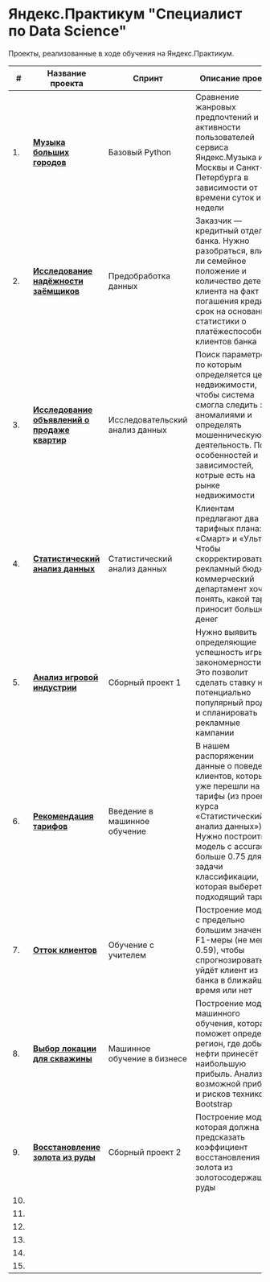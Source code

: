 # Яндекс.Практикум "Специалист по Data Science"

Проекты, реализованные в ходе обучения на Яндекс.Практикум.

| #    | Название проекта  |   Спринт            | Описание проекта  | Стек |
| ---- | ------------------| ------------------- | ----------------- | ---- |
| 1.   | [<b>Музыка больших городов</b>](https://github.com/Mc1air/Y.Projects/tree/main/1.%20Yandex_Music) | Базовый Python |Сравнение жанровых предпочтений и активности пользователей сервиса Яндекс.Музыка из Москвы и Санкт-Петербурга в зависимости от времени суток и дня недели | Python, Pandas |
| 2.   | [<b>Исследование надёжности заёмщиков</b>](https://github.com/Mc1air/Y.Projects/tree/main/2.%20Reliability_of_borrowers) | Предобработка данных | Заказчик — кредитный отдел банка. Нужно разобраться, влияет ли семейное положение и количество детей клиента на факт погашения кредита в срок на основании статистики о платёжеспособности клиентов банка | Python, Pandas |
| 3.   |  [<b>Исследование объявлений о продаже квартир</b>](https://github.com/Mc1air/Y.Projects/tree/main/3.%20Sale_of_apartments)  | Исследовательский анализ данных | Поиск параметров, по которым определяется цена недвижимости, чтобы система смогла следить за аномалиями и определять мошенническую деятельность. Поиск особенностей и зависимостей, котрые есть на рынке недвижимости |  Python, Pandas, Matplotlib |
| 4.   | [<b>Статистический анализ данных</b>](https://github.com/Mc1air/Y.Projects/blob/main/4.%20Statistical_data_analysis/4.%20%D0%A1%D1%82%D0%B0%D1%82%D0%B8%D1%81%D1%82%D0%B8%D1%87%D0%B5%D1%81%D0%BA%D0%B8%D0%B9%20%D0%B0%D0%BD%D0%B0%D0%BB%D0%B8%D0%B7%20%D0%B4%D0%B0%D0%BD%D0%BD%D1%8B%D1%85.ipynb) | Статистический анализ данных  | Клиентам предлагают два тарифных плана: «Смарт» и «Ультра». Чтобы скорректировать рекламный бюджет, коммерческий департамент хочет понять, какой тариф приносит больше денег |  Python, Pandas, Seaborn, Scipy |
| 5.   |  [<b>Анализ игровой индустрии</b>](https://github.com/Mc1air/Y.Projects/tree/main/5.%20Gaming_industry_analysis)| Сборный проект 1 | Нужно выявить определяющие успешность игры закономерности. Это позволит сделать ставку на потенциально популярный продукт и спланировать рекламные кампании | Python, Pandas, NumPy, Matplotlib, Seaborn, Datetime, SciPy |
| 6.   | [<b>Рекомендация тарифов</b>](https://github.com/Mc1air/Y.Projects/tree/main/6.%20Tariff_recommendation)|  Введение в машинное обучение | В нашем распоряжении данные о поведении клиентов, которые уже перешли на эти тарифы (из проекта курса «Статистический анализ данных»). Нужно построить модель с accuracy больше 0.75 для задачи классификации, которая выберет подходящий тариф | Python, Pandas, NumPy, Sklearn, Seaborn |
| 7.   | [<b>Отток клиентов</b>](https://github.com/Mc1air/Y.Projects/tree/main/7.%20Customer_churn) | Обучение с учителем | Построение модели с предельно большим значением F1-меры (не менее 0.59), чтобы спрогнозировать, уйдёт клиент из банка в ближайшее время или нет | Python, Pandas, NumPy, Sklearn, Seaborn, Matplotlib |
| 8.   |  [<b>Выбор локации для скважины</b>](https://github.com/Mc1air/Y.Projects/tree/main/8.%20Well_location) | Машинное обучение в бизнесе | Построение модели машинного обучения, которая поможет определить регион, где добыча нефти принесёт наибольшую прибыль. Анализ возможной прибыли и рисков техникой Bootstrap | Python, Pandas, NumPy, Sklearn, SciPy |
| 9.   |  [<b>Восстановление золота из руды</b>](https://github.com/Mc1air/Y.Projects/tree/main/9.%20Gold_recovery) | Сборный проект 2 | Построение модели, которая должна предсказать коэффициент восстановления золота из золотосодержащей руды | Python, Pandas, NumPy, Sklearn, SciPy, Seaborn, Matplotlib, tqdm |
| 10.   | [<b></b>]()  |   |   |   |
| 11.   | [<b></b>]() |   |   |   |
| 12.   | [<b></b>]()  |   |   |   |
| 13.   | [<b></b>]()  |   |   |   |
| 14.   | [<b></b>]()  |   |   |   |
| 15.   | [<b></b>]()  |   |   |   |
